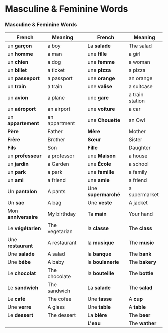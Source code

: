 
# Masculine & Feminine Words

### Masculine & Feminine Words

| French               | Meaning        |     | French              | Meaning         |
| -------------------- | -------------- | --- | ------------------- | --------------- |
| un **garçon**        | a boy          |     | La **salade**       | The salad       |
| un **homme**         | a man          |     | une **fille**       | a girl          |
| un **chien**         | a dog          |     | une **femme**       | a woman         |
| un **billet**        | a ticket       |     | une **pizza**       | a pizza         |
| un **passeport**     | a passport     |     | une **orange**      | an orange       |
| un **train**         | a train        |     | une **valise**      | a suitcase      |
| un **avion**         | a plane        |     | une **gare**        | a train station |
| un **aéroport**      | an airport     |     | une **voiture**     | a car           |
| un **appartement**   | an appartment  |     | une **Chouette**    | an Owl          |
| **Père**             | Father         |     | **Mère**            | Mother          |
| **Frère**            | Brother        |     | **Sœur**            | Sister          |
| **Fils**             | Son            |     | **Fille**           | Daughter        |
| un **professeur**    | a professor    |     | une **Maison**      | a house         |
| un **jardin**        | a Garden       |     | une **École**       | a school        |
| un **park**          | a park         |     | une **famille**     | a family        |
| un **ami**           | a friend       |     | une **amie**        | a friend        |
| Un **pantalon**      | A pants        |     | Une **supermarché** | a supermarket   |
| Un **sac**           | A bag          |     | Une **veste**       | A jacket        |
| Mon **anniversaire** | My birthday    |     | Ta **main**         | Your hand       |
| Le **végétarien**    | The vegetarian |     | la **classe**       | The **class**   |
| Une **restaurant**   | A restaurant   |     | la **musique**      | The **music**   |
| Une **salade**       | A salad        |     | la **banque**       | The **bank**    |
| Une **bébe**         | A baby         |     | la **boulanerie**   | The **bakery**  |
| Le **chocolat**      | The chocolate  |     | la **bouteille**    | The **bottle**  |
| Le **sandwich**      | The sandwich   |     | La **salade**       | The **salad**   |
| Le **café**          | The cofee      |     | Une **tasse**       | A **cup**       |
| Une **verre**        | A glass        |     | Une **table**       | A **table**     |
| Le **dessert**       | The dessert    |     | La **bière**        | The **beer**    |
|                      |                |     | **L'eau**           | The **wather**  |



